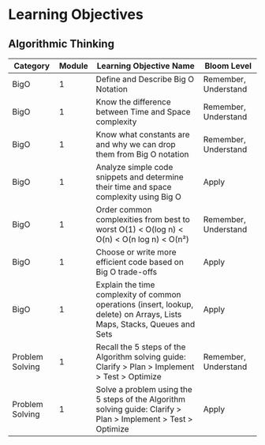 # Learning Objectives

## Algorithmic Thinking

| Category        | Module | Learning Objective Name                                                                                                  | Bloom Level          |
| --------------- | ------ | ------------------------------------------------------------------------------------------------------------------------ | -------------------- |
| BigO            | 1      | Define and Describe Big O Notation                                                                                       | Remember, Understand |
| BigO            | 1      | Know the difference between Time and Space complexity                                                                    | Remember, Understand |
| BigO            | 1      | Know what constants are and why we can drop them from Big O notation                                                     | Remember, Understand |
| BigO            | 1      | Analyze simple code snippets and determine their time and space complexity using Big O                                   | Apply                |
| BigO            | 1      | Order common complexities from best to worst O(1) < O(log n) < O(n) < O(n log n) < O(n²)                                 | Remember, Understand |
| BigO            | 1      | Choose or write more efficient code based on Big O trade-offs                                                            | Apply                |
| BigO            | 1      | Explain the time complexity of common operations (insert, lookup, delete) on Arrays, Lists Maps, Stacks, Queues and Sets | Apply                |
| Problem Solving | 1      | Recall the 5 steps of the Algorithm solving guide: Clarify > Plan > Implement > Test > Optimize                          | Remember, Understand |
| Problem Solving | 1      | Solve a problem using the 5 steps of the Algorithm solving guide: Clarify > Plan > Implement > Test > Optimize           | Apply                |
